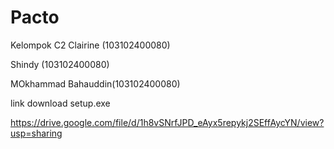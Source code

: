 # Pacto


Kelompok C2
Clairine (103102400080)

Shindy (103102400080)

MOkhammad Bahauddin(103102400080)




link download setup.exe

https://drive.google.com/file/d/1h8vSNrfJPD_eAyx5repykj2SEffAycYN/view?usp=sharing
